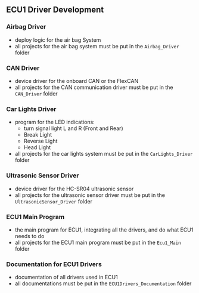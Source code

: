 ## ECU1 Driver Development

### Airbag Driver
- deploy logic for the air bag System
- all projects for the air bag system must be put in the `Airbag_Driver` folder

### CAN Driver
- device driver for the onboard CAN or the FlexCAN
- all projects for the CAN communication driver must be put in the `CAN_Driver` folder

### Car Lights Driver
- program for the LED indications:
  - turn signal light L and R (Front and Rear)
  - Break Light
  - Reverse Light
  - Head Light
- all projects for the car lights system must be put in the `CarLights_Driver` folder

### Ultrasonic Sensor Driver
- device driver for the HC-SR04 ultrasonic sensor
- all projects for the ultrasonic sensor driver must be put in the `UltrasonicSensor_Driver` folder

### ECU1 Main Program
- the main program for ECU1, integrating all the drivers, and do what ECU1 needs to do
- all projects for the ECU1 main program must be put in the `Ecu1_Main` folder

### Documentation for ECU1 Drivers
- documentation of all drivers used in ECU1
- all documentations must be put in the `ECU1Drivers_Documentation` folder